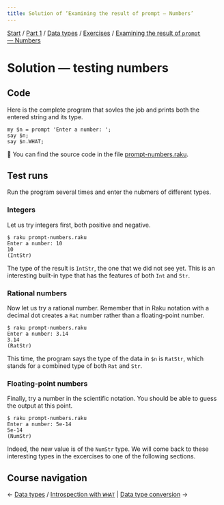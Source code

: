```yaml
---
title: Solution of ‘Examining the result of prompt — Numbers’
---
```


[Start](/raku-course/) / [Part 1](/raku-course/part1) / [Data types](/raku-course/data-types) / [Exercises](../..) / [Examining the result of `prompt` — Numbers](..)

# Solution — testing numbers

## Code

Here is the complete program that sovles the job and prints both the entered string and its type.

    my $n = prompt 'Enter a number: ';
    say $n;
    say $n.WHAT;

🦋 You can find the source code in the file [prompt-numbers.raku](https://github.com/ash/raku-course/blob/master/exercises/what/prompt-numbers.raku).

## Test runs

Run the program several times and enter the nubmers of different types.

### Integers

Let us try integers first, both positive and negative.

    $ raku prompt-numbers.raku
    Enter a number: 10
    10
    (IntStr)

The type of the result is `IntStr`, the one that we did not see yet. This is an interesting built-in type that has the features of both `Int` and `Str`.

### Rational numbers

Now let us try a rational number. Remember that in Raku notation with a decimal dot creates a `Rat` number rather than a floating-point number.

    $ raku prompt-numbers.raku
    Enter a number: 3.14
    3.14
    (RatStr)

This time, the program says the type of the data in `$n` is `RatStr`, which stands for a combined type of both `Rat` and `Str`.

### Floating-point numbers

Finally, try a number in the scientific notation. You should be able to guess the output at this point.

    $ raku prompt-numbers.raku
    Enter a number: 5e-14
    5e-14
    (NumStr)

Indeed, the new value is of the `NumStr` type. We will come back to these interesting types in the excercises to one of the following sections.

## Course navigation

← [Data types](/raku-course/data-types) / [Introspection with `WHAT`](/raku-course/data-types/what) | [Data type conversion](/raku-course/coercion) →
